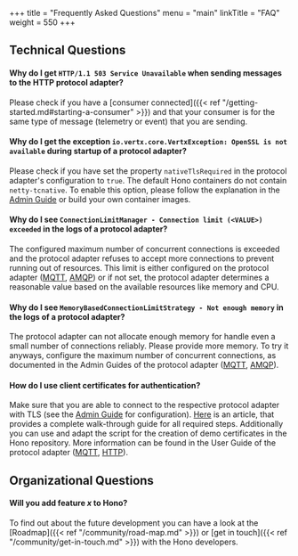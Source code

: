 +++
title = "Frequently Asked Questions"
menu = "main"
linkTitle = "FAQ"
weight = 550
+++


## Technical Questions


#### Why do I get `HTTP/1.1 503 Service Unavailable` when sending messages to the HTTP protocol adapter?

Please check if you have a [consumer connected]({{< ref "/getting-started.md#starting-a-consumer" >}}) 
and that your consumer is for the same type of message (telemetry or event) that you are sending.  


#### Why do I get the exception `io.vertx.core.VertxException: OpenSSL is not available` during startup of a protocol adapter?

Please check if you have set the property `nativeTlsRequired` in the protocol adapter's configuration to `true`. The default Hono
containers do not contain `netty-tcnative`. To enable this option, please follow the explanation in the 
[Admin Guide](https://www.eclipse.org/hono/docs/latest/admin-guide/secure_communication/index.html#using-openssl) or build your own container images.


#### Why do I see `ConnectionLimitManager - Connection limit (<VALUE>) exceeded` in the logs of a protocol adapter? 

The configured maximum number of concurrent connections is exceeded and the protocol adapter refuses to accept more 
connections to prevent running out of resources. This limit is either configured on the protocol adapter
([MQTT](https://www.eclipse.org/hono/docs/latest/admin-guide/mqtt-adapter-config/index.html#service-configuration),
[AMQP](https://www.eclipse.org/hono/docs/latest/admin-guide/amqp-adapter-config/index.html#service-configuration)) or if not set, 
the protocol adapter determines a reasonable value based on the available resources like memory and CPU.


#### Why do I see `MemoryBasedConnectionLimitStrategy - Not enough memory` in the logs of a protocol adapter? 

The protocol adapter can not allocate enough memory for handle even a small number of connections reliably. 
Please provide more memory. To try it anyways, configure the 
maximum number of concurrent connections, as documented in the Admin Guides of the protocol adapter
([MQTT](https://www.eclipse.org/hono/docs/latest/admin-guide/mqtt-adapter-config/index.html#service-configuration),
[AMQP](https://www.eclipse.org/hono/docs/latest/admin-guide/amqp-adapter-config/index.html#service-configuration)).



#### How do I use client certificates for authentication?

Make sure that you are able to connect to the respective protocol adapter with TLS 
(see the [Admin Guide](https://www.eclipse.org/hono/docs/latest/admin-guide/secure_communication/index.html#using-openssl) for configuration).
[Here](https://blog.bosch-si.com/developer/x-509-based-device-authentication-in-eclipse-hono/) is an article, that 
provides a complete walk-through guide for all required steps. 
Additionally you can use and adapt the script for the creation of demo certificates in the Hono repository.
More information can be found in the User Guide of the protocol adapter 
([MQTT](https://www.eclipse.org/hono/docs/latest/user-guide/mqtt-adapter/index.html#authentication),
[HTTP](https://www.eclipse.org/hono/docs/latest/user-guide/http-adapter/index.html#device-authentication)).



## Organizational Questions

#### Will you add feature _x_ to Hono?

To find out about the future development you can have a look at the [Roadmap]({{< ref "/community/road-map.md" >}}) or
[get in touch]({{< ref "/community/get-in-touch.md" >}}) with the Hono developers.
